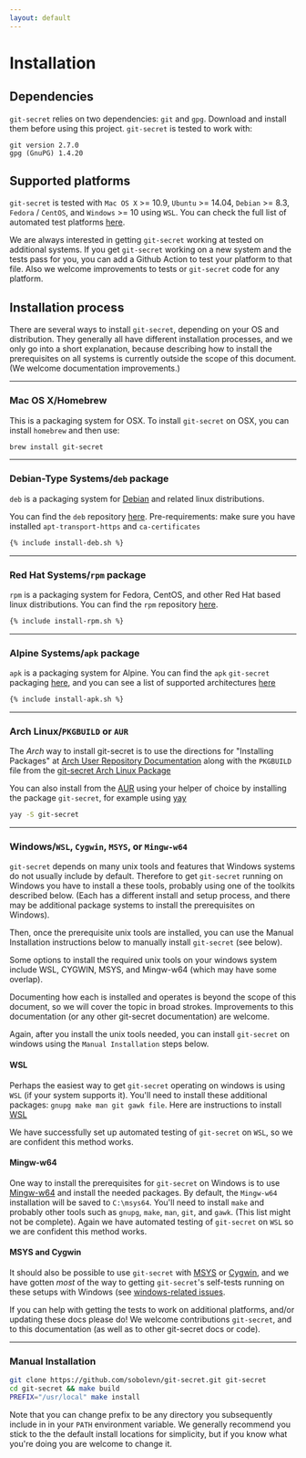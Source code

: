 ```yaml
---
layout: default
---
```


# Installation

## Dependencies

`git-secret` relies on two dependencies: `git` and `gpg`. Download and install them before using this project. `git-secret` is tested to work with:

```
git version 2.7.0
gpg (GnuPG) 1.4.20
```

## Supported platforms

`git-secret` is tested with `Mac OS X` >= 10.9, `Ubuntu` >= 14.04, `Debian` >= 8.3, `Fedora` / `CentOS`, and `Windows` >= 10 using `WSL`.
You can check the full list of automated test platforms
[here](https://github.com/sobolevn/git-secret/blob/master/.github/workflows/test.yml).

We are always interested in getting `git-secret` working at tested on additional systems.
If you get `git-secret` working on a new system and the tests pass for you, 
you can add a Github Action to test your platform to that file. 
Also we welcome improvements to tests or `git-secret` code for any platform.

## Installation process

There are several ways to install `git-secret`, depending on your OS and distribution.
They generally all have different installation processes, and we only go into 
a short explanation, because describing how to install the prerequisites on all
systems is currently outside the scope of this document. 
(We welcome documentation improvements.)

---

### Mac OS X/Homebrew

This is a packaging system for OSX. To install `git-secret` on OSX, you can install
`homebrew` and then use:

```bash
brew install git-secret
````

---

### Debian-Type Systems/`deb` package

`deb` is a packaging system for [Debian](https://www.debian.org/) and related linux
distributions.

You can find the `deb` repository [here](https://gitsecret.jfrog.io/artifactory/git-secret-deb/).
Pre-requirements: make sure you have installed `apt-transport-https` and `ca-certificates`

```bash
{% include install-deb.sh %}
```

---

### Red Hat Systems/`rpm` package

`rpm` is a packaging system for Fedora, CentOS, and other Red Hat based linux distributions.
You can find the `rpm` repository [here](https://gitsecret.jfrog.io/artifactory/git-secret-rpm/).

```bash
{% include install-rpm.sh %}
```

---

### Alpine Systems/`apk` package

`apk` is a packaging system for Alpine.
You can find the `apk` `git-secret` packaging 
[here](https://gitsecret.jfrog.io/artifactory/git-secret-apk/),
and you can see a list of supported architectures 
[here](https://github.com/sobolevn/git-secret/blob/master/utils/apk/meta.sh)

```bash
{% include install-apk.sh %}
```

---

### Arch Linux/`PKGBUILD` or `AUR`

The _Arch_ way to install git-secret is to use the directions for
"Installing Packages" at [Arch User Repository Documentation](https://wiki.archlinux.org/index.php/Arch_User_Repository#Installing_packages)
along with the `PKGBUILD` file from the [git-secret Arch Linux Package](https://aur.archlinux.org/packages/git-secret/)

You can also install from the [AUR](https://aur.archlinux.org/) using your helper of choice by
installing the package `git-secret`, for example using [yay](https://github.com/Jguer/yay)

```bash
yay -S git-secret
```

---

### Windows/`WSL`, `Cygwin`, `MSYS`, or `Mingw-w64`

`git-secret` depends on many unix tools and features that Windows systems do not usually
include by default.  Therefore to get `git-secret` running on Windows you have to 
install a these tools, probably using one of the toolkits described below. 
(Each has a different install and setup process, and there may be additional 
package systems to install the prerequisites on Windows).

Then, once the prerequisite unix tools are installed,
you can use the Manual Installation instructions below to 
manually install `git-secret` (see below).  

Some options to install the required unix tools on your windows system include
WSL, CYGWIN, MSYS, and Mingw-w64 (which may have some overlap).

Documenting how each is installed and operates is beyond the scope of this document, 
so we will cover the topic in broad strokes. Improvements to this documentation
(or any other git-secret documentation) are welcome. 

Again, after you install the unix tools needed, you can install 
`git-secret` on windows using the `Manual Installation` steps below.

#### WSL

Perhaps the easiest way to get `git-secret` operating on windows is using `WSL`
(if your system supports it). 
You'll need to install these additional packages: `gnupg make man git gawk file`.
Here are instructions to install [WSL](https://docs.microsoft.com/en-us/windows/wsl/install)

We have successfully set up automated testing of `git-secret` on `WSL`, 
so we are confident this method works.

#### Mingw-w64

One way to install the prerequisites for `git-secret` on Windows is to use 
[Mingw-w64](https://www.mingw-w64.org/) and install the needed packages.
By default, the `Mingw-w64` installation will be saved to `C:\msys64`. You'll need to 
install `make` and probably other tools such as `gnupg`, `make`, `man`, `git`, and `gawk`. 
(This list might not be complete). Again we have automated testing of `git-secret` on `WSL`
so we are confident this method works.

#### MSYS and Cygwin

It should also be possible to use `git-secret` with [MSYS](https://www.msys2.org/)
or [Cygwin](https://www.cygwin.com/), and we have gotten _most_ of the way to getting
`git-secret`'s self-tests running on these setups with Windows (see 
[windows-related issues](https://github.com/sobolevn/git-secret/issues?q=is%3Aissue+is%3Aopen+windows).

If you can help with getting the tests to work on additional platforms, and/or updating
these docs please do!  We welcome contributions `git-secret`, and to this documentation 
(as well as to other git-secret docs or code).

---

### Manual Installation

```bash
git clone https://github.com/sobolevn/git-secret.git git-secret
cd git-secret && make build
PREFIX="/usr/local" make install
```

Note that you can change prefix to be any directory you subsequently include in in your `PATH`
environment variable. We generally recommend you stick to the the default 
install locations for simplicity, but if you know what you're doing you are welcome to change it.

